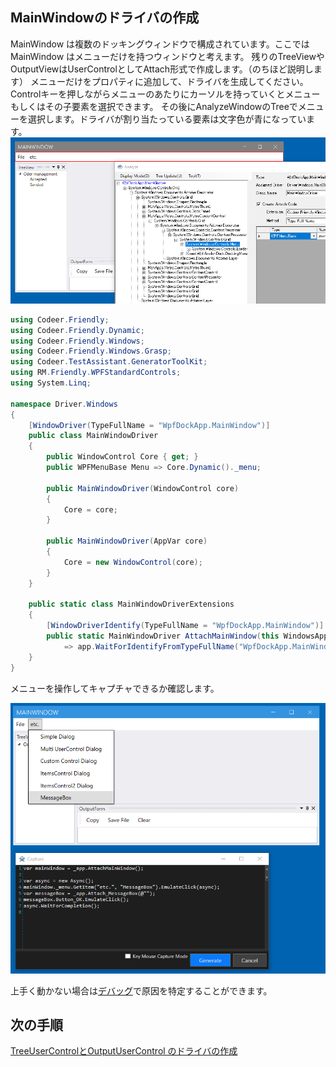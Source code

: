 ## MainWindowのドライバの作成
MainWindow は複数のドッキングウィンドウで構成されています。ここでは MainWindow はメニューだけを持つウィンドウと考えます。
残りのTreeViewやOutputViewはUserControlとしてAttach形式で作成します。（のちほど説明します）
メニューだけをプロパティに追加して、ドライバを生成してください。
Controlキーを押しながらメニューのあたりにカーソルを持っていくとメニューもしくはその子要素を選択できます。
その後にAnalyzeWindowのTreeでメニューを選択します。ドライバが割り当たっている要素は文字色が青になっています。
![WindowDriver.MainFrame.png](../Img/WindowDriver.MainFrame.png)

```cs
using Codeer.Friendly;
using Codeer.Friendly.Dynamic;
using Codeer.Friendly.Windows;
using Codeer.Friendly.Windows.Grasp;
using Codeer.TestAssistant.GeneratorToolKit;
using RM.Friendly.WPFStandardControls;
using System.Linq;

namespace Driver.Windows
{
    [WindowDriver(TypeFullName = "WpfDockApp.MainWindow")]
    public class MainWindowDriver
    {
        public WindowControl Core { get; }
        public WPFMenuBase Menu => Core.Dynamic()._menu; 

        public MainWindowDriver(WindowControl core)
        {
            Core = core;
        }

        public MainWindowDriver(AppVar core)
        {
            Core = new WindowControl(core);
        }
    }

    public static class MainWindowDriverExtensions
    {
        [WindowDriverIdentify(TypeFullName = "WpfDockApp.MainWindow")]
        public static MainWindowDriver AttachMainWindow(this WindowsAppFriend app)
            => app.WaitForIdentifyFromTypeFullName("WpfDockApp.MainWindow").Dynamic();
    }
}
```

メニューを操作してキャプチャできるか確認します。

![WindowDriver.Capture.MainWindow.png](../Img/WindowDriver.Capture.MainWindow.png)

上手く動かない場合は[デバッグ](../feature/CaptureAndExecute.md#デバッグ)で原因を特定することができます。

## 次の手順
[TreeUserControlとOutputUserControl のドライバの作成](WindowDriver6.md)